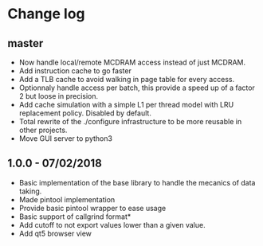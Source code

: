 Change log
==========

master
------

 * Now handle local/remote MCDRAM access instead of just MCDRAM.
 * Add instruction cache to go faster
 * Add a TLB cache to avoid walking in page table for every access.
 * Optionnaly handle access per batch, this provide a speed up of a factor 2 but loose in precision.
 * Add cache simulation with a simple L1 per thread model with LRU replacement policy. Disabled by default.
 * Total rewrite of the ./configure infrastructure to be more reusable in other projects.
 * Move GUI server to python3

1.0.0 - 07/02/2018
------------------

 * Basic implementation of the base library to handle the mecanics of data taking.
 * Made pintool implementation
 * Provide basic pintool wrapper to ease usage
 * Basic support of callgrind format*
 * Add cutoff to not export values lower than a given value.
 * Add qt5 browser view

